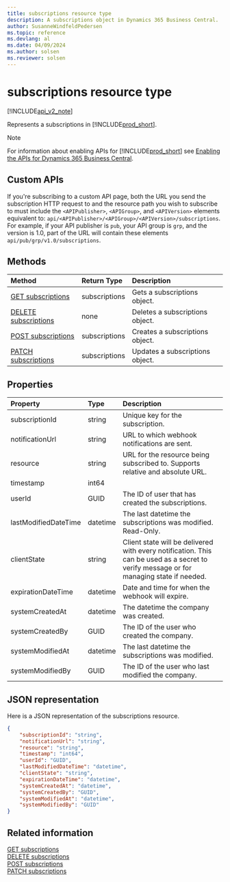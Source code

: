 ```yaml
---
title: subscriptions resource type  
description: A subscriptions object in Dynamics 365 Business Central.
author: SusanneWindfeldPedersen
ms.topic: reference
ms.devlang: al
ms.date: 04/09/2024
ms.author: solsen
ms.reviewer: solsen
---
```


# subscriptions resource type

[!INCLUDE[api_v2_note](../../../includes/api_v2_note.md)]

Represents a subscriptions in [!INCLUDE[prod_short](../../../includes/prod_short.md)].

> [!NOTE]
> For information about enabling APIs for [!INCLUDE[prod_short](../../../includes/prod_short.md)] see [Enabling the APIs for Dynamics 365 Business Central](../enabling-apis-for-dynamics-nav.md).

## Custom APIs

If you're subscribing to a custom API page, both the URL you send the subscription HTTP request to and the resource path you wish to subscribe to must include the `<APIPublisher>`, `<APIGroup>`, and `<APIVersion>` elements equivalent to: `api/<APIPublisher>/<APIGroup>/<APIVersion>/subscriptions`. For example, if your API publisher is `pub`, your API group is `grp`, and the version is 1.0, part of the URL will contain these elements `api/pub/grp/v1.0/subscriptions`.


## Methods

| Method | Return Type|Description |
|:--------------------|:-----------|:-------------------------|
|[GET subscriptions](../api/dynamics_subscriptions_get.md)|subscriptions|Gets a subscriptions object.|
|[DELETE subscriptions](../api/dynamics_subscriptions_delete.md)|none|Deletes a subscriptions object.|
|[POST subscriptions](../api/dynamics_subscriptions_create.md)|subscriptions|Creates a subscriptions object.|
|[PATCH subscriptions](../api/dynamics_subscriptions_update.md)|subscriptions|Updates a subscriptions object.|

## Properties

| Property           | Type   |Description     |
|:-------------------|:-------|:---------------|
|subscriptionId|string|Unique key for the subscription.|
|notificationUrl|string|URL to which webhook notifications are sent.|
|resource|string|URL for the resource being subscribed to. Supports relative and absolute URL.|
|timestamp|int64||
|userId|GUID|The ID of user that has created the subscriptions.|
|lastModifiedDateTime|datetime|The last datetime the subscriptions was modified. Read-Only.|
|clientState|string|Client state will be delivered with every notification. This can be used as a secret to verify message or for managing state if needed.|
|expirationDateTime|datetime|Date and time for when the webhook will expire.|
|systemCreatedAt|datetime|The datetime the company was created.|
|systemCreatedBy|GUID|The ID of the user who created the company.|
|systemModifiedAt|datetime|The last datetime the subscriptions was modified.|
|systemModifiedBy|GUID|The ID of the user who last modified the company.|


## JSON representation

Here is a JSON representation of the subscriptions resource.

```json
{
    "subscriptionId": "string",
    "notificationUrl": "string",
    "resource": "string",
    "timestamp": "int64",
    "userId": "GUID",
    "lastModifiedDateTime": "datetime",
    "clientState": "string",
    "expirationDateTime": "datetime",
    "systemCreatedAt": "datetime",
    "systemCreatedBy": "GUID",
    "systemModifiedAt": "datetime",
    "systemModifiedBy": "GUID"
}
```

## Related information

[GET subscriptions](../api/dynamics_subscriptions_Get.md)  
[DELETE subscriptions](../api/dynamics_subscriptions_Delete.md)  
[POST subscriptions](../api/dynamics_subscriptions_Create.md)  
[PATCH subscriptions](../api/dynamics_subscriptions_Update.md)
